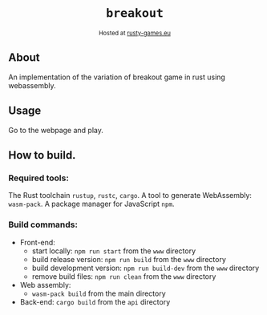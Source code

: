 <div align="center">
  <h1><code>breakout</code></h1>
  <sub>Hosted at <a href="http://rusty-games.eu">rusty-games.eu</a></sub>
</div>

## About

An implementation of the variation of breakout game in rust using webassembly.

## Usage

Go to the webpage and play.

## How to build.

### Required tools:
The Rust toolchain `rustup`, `rustc`, `cargo`. A tool to generate WebAssembly: `wasm-pack`. A package manager for JavaScript `npm`.

### Build commands:
- Front-end:
  - start locally: `npm run start` from the `www` directory
  - build release version: `npm run build` from the `www` directory
  - build development version: `npm run build-dev` from the `www` directory
  - remove build files: `npm run clean` from the `www` directory
- Web assembly:
  - `wasm-pack build` from the main directory
- Back-end: `cargo build` from the `api` directory
